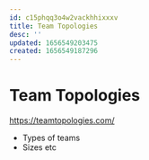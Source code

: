 ```yaml
---
id: c15phqq3o4w2vackhhixxxv
title: Team Topologies
desc: ''
updated: 1656549203475
created: 1656549187296
---
```

# Team Topologies

https://teamtopologies.com/

- Types of teams
- Sizes etc
